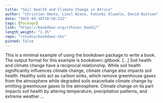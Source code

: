 ```yaml
---
title: "Soil Health and Climate Change in Africa"
author: "Christian Omuto, Liesl Wiese, Fatunbi Oluwole, David Nielson"
date: "2025-04-18T18:58:21Z"
tags: [Package]
link: "https://bookdown.org/cthine/_book2/"
length_weight: "1.3%"
repo: "rstudio/bookdown-shc"
pinned: false
---
```


This is a minimal example of using the bookdown package to write a book. The output format for this example is bookdown::gitbook. [...] Soil health and climate change have a reciprocal relationship. While soil health significantly influences climate change, climate change also impacts soil health. Healthy soils act as carbon sinks, which remove greenhouse gases from the atmosphere while degraded soils exacerbate climate change by emitting greenhouse gases to the atmosphere. Climate change on its part impacts soil health by altering temperature, precipitation patterns, and extreme weather ...
